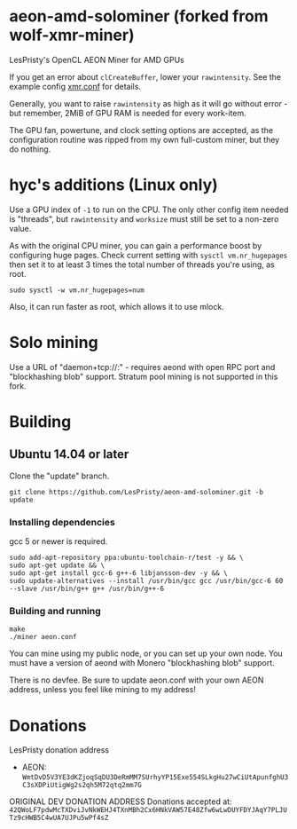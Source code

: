 # aeon-amd-solominer (forked from wolf-xmr-miner)

LesPristy's OpenCL AEON Miner for AMD GPUs

If you get an error about `clCreateBuffer`, lower your `rawintensity`. See the example config [xmr.conf](xmr.conf) for details.

Generally, you want to raise `rawintensity` as high as it will go without error - but remember, 2MiB of GPU RAM is needed for every work-item.

The GPU fan, powertune, and clock setting options are accepted, as the configuration routine was ripped from my own full-custom miner, but they do nothing.

# hyc's additions (Linux only)

Use a GPU index of `-1` to run on the CPU. The only other config item needed is "threads",
but `rawintensity` and `worksize` must still be set to a non-zero value.

As with the original CPU miner, you can gain a performance boost by configuring huge pages.
Check current setting with `sysctl vm.nr_hugepages` then set it to at least 3 times the
total number of threads you're using, as root.

    sudo sysctl -w vm.nr_hugepages=num

Also, it can run faster as root, which allows it to use mlock.

# Solo mining

Use a URL of "daemon+tcp://<host>:<port>" - requires aeond with open RPC port and "blockhashing blob" support.
Stratum pool mining is not supported in this fork.

# Building

## Ubuntu 14.04 or later

Clone the "update" branch.
```
git clone https://github.com/LesPristy/aeon-amd-solominer.git -b update
```

### Installing dependencies

gcc 5 or newer is required.
```
sudo add-apt-repository ppa:ubuntu-toolchain-r/test -y && \
sudo apt-get update && \
sudo apt-get install gcc-6 g++-6 libjansson-dev -y && \
sudo update-alternatives --install /usr/bin/gcc gcc /usr/bin/gcc-6 60 --slave /usr/bin/g++ g++ /usr/bin/g++-6
```

### Building and running

```
make
./miner aeon.conf
```
You can mine using my public node, or you can set up your own node. You must have a version of aeond with Monero "blockhashing blob" support.

There is no devfee. Be sure to update aeon.conf with your own AEON address, unless you feel like mining to my address!

# Donations
LesPristy donation address
* AEON: `WmtDvD5V3YE3dKZjoqSqDU3DeRmMM7SUrhyYP15Exe554SLkgHu27wCiUtApunfghU3C3sXDPiUtigWg2s2qh5M72qtq2mm7G`

ORIGINAL DEV DONATION ADDRESS
Donations accepted at: `42QWoLF7pdwMcTXDviJvNkWEHJ4TXnMBh2Cx6HNkVAW57E48Zfw6wLwDUYFDYJAqY7PLJUTz9cHWB5C4wUA7UJPu5wPf4sZ`

